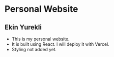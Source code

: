 # Personal Website
## Ekin Yurekli
- This is my personal website.
- It is built using React. I will deploy it with Vercel.
- Styling not added yet.